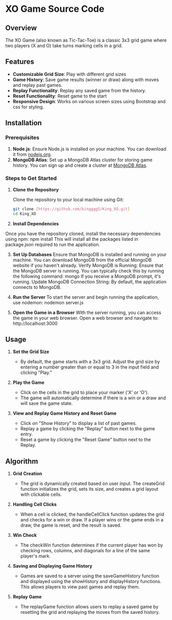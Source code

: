 # XO Game Source Code

## Overview

The XO Game (also known as Tic-Tac-Toe) is a classic 3x3 grid game where two players (X and O) take turns marking cells in a grid.

## Features

- **Customizable Grid Size**: Play with different grid sizes
- **Game History**: Save game results (winner or draw) along with moves and replay past games.
- **Replay Functionality**: Replay any saved game from the history.
- **Reset Functionality**: Reset game to the start
- **Responsive Design**: Works on various screen sizes using Bootstrap and css for styling.

## Installation

### Prerequisites

1. **Node.js**: Ensure Node.js is installed on your machine. You can download it from [nodejs.org](https://nodejs.org/).
2. **MongoDB Atlas**: Set up a MongoDB Atlas cluster for storing game history. You can sign up and create a cluster at [MongoDB Atlas](https://www.mongodb.com/cloud/atlas).

### Steps to Get Started

1. **Clone the Repository**

   Clone the repository to your local machine using Git:

   ```bash
   git clone [https://github.com/kingggg5/King_XO.git]
   cd King_XO

2. **Install Dependencies**

  Once you have the repository cloned, install the necessary dependencies using npm:
  npm install
  This will install all the packages listed in package.json required to run the application.

3. **Set Up Databases**
  Ensure that MongoDB is installed and running on your machine. You can download MongoDB from the official MongoDB website if you haven't already.
  Verify MongoDB is Running: Ensure that the MongoDB server is running. You can typically check this by running the following command:
  mongo
  If you receive a MongoDB prompt, it's running.
  Update MongoDB Connection String: By default, the application connects to MongoDB.

4. **Run the Server**
  To start the server and begin running the application, use nodemon:
  nodemon server.js

5. **Open the Game in a Browser**
  With the server running, you can access the game in your web browser. Open a web browser and navigate to:
  http://localhost:3000

## Usage

1. **Set the Grid Size**

    - By default, the game starts with a 3x3 grid. Adjust the grid size by entering a number greater than or equal to 3 in the input field and clicking "Play."

2. **Play the Game**

    - Click on the cells in the grid to place your marker ('X' or 'O').
    - The game will automatically determine if there is a win or a draw and will save the game state.

3. **View and Replay Game History and Reset Game**

    - Click on "Show History" to display a list of past games.
    - Replay a game by clicking the "Replay" button next to the game entry.
    - Reset a game by clicking the "Reset Game" button next to the Replay.

## Algorithm

1. **Grid Creation**
    - The grid is dynamically created based on user input. The createGrid function initializes the grid, sets its size, and creates a grid layout with clickable cells.

2. **Handling Cell Clicks**
    - When a cell is clicked, the handleCellClick function updates the grid and checks for a win or draw. If a player wins or the game ends in a draw, the game is reset, and the result is saved.

3. **Win Check**
    - The checkWin function determines if the current player has won by checking rows, columns, and diagonals for a line of the same player's mark.

4. **Saving and Displaying Game History**
    - Games are saved to a server using the saveGameHistory function and displayed using the showHistory and displayHistory functions. This allows players to view past games and replay them.

5. **Replay Game**
    - The replayGame function allows users to replay a saved game by resetting the grid and replaying the moves from the saved history.
